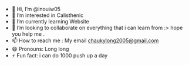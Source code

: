 - 👋 Hi, I’m @inouiw05
- 👀 I’m interested in Calisthenic 
- 🌱 I’m currently learning Website 
- 💞️ I’m looking to collaborate on everything that i can learn from :> hope you help me .
- 📫 How to reach me : My email chaukylong2005@gmail.com 
- 😄 Pronouns: Long long
- ⚡ Fun fact: i can do 1000 push up a day

<!---
inouiw05/inouiw05 is a ✨ special ✨ repository because its `README.md` (this file) appears on your GitHub profile.
You can click the Preview link to take a look at your changes.
--->

